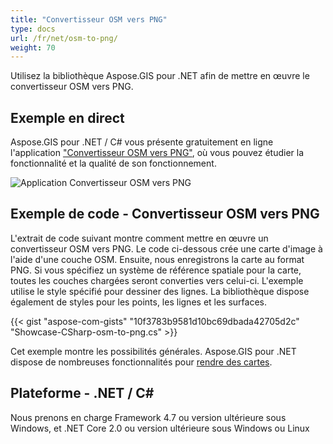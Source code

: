 ```yaml
---
title: "Convertisseur OSM vers PNG"
type: docs
url: /fr/net/osm-to-png/
weight: 70
---
```


Utilisez la bibliothèque Aspose.GIS pour .NET afin de mettre en œuvre le convertisseur OSM vers PNG.

## **Exemple en direct**

Aspose.GIS pour .NET / C# vous présente gratuitement en ligne l'application ["Convertisseur OSM vers PNG"](https://products.aspose.app/gis/viewer/osm-to-png), où vous pouvez étudier la fonctionnalité et la qualité de son fonctionnement.

![Application Convertisseur OSM vers PNG](viewer.png)

## **Exemple de code - Convertisseur OSM vers PNG**

L'extrait de code suivant montre comment mettre en œuvre un convertisseur OSM vers PNG. Le code ci-dessous crée une carte d'image à l'aide d'une couche OSM. Ensuite, nous enregistrons la carte au format PNG. Si vous spécifiez un système de référence spatiale pour la carte, toutes les couches chargées seront converties vers celui-ci.
L'exemple utilise le style spécifié pour dessiner des lignes. La bibliothèque dispose également de styles pour les points, les lignes et les surfaces.

{{< gist "aspose-com-gists" "10f3783b9581d10bc69dbada42705d2c" "Showcase-CSharp-osm-to-png.cs" >}}

Cet exemple montre les possibilités générales. Aspose.GIS pour .NET dispose de nombreuses fonctionnalités pour [rendre des cartes](https://docs.aspose.com/gis/net/map-rendering/).

## **Plateforme - .NET / C#**

Nous prenons en charge Framework 4.7 ou version ultérieure sous Windows, et .NET Core 2.0 ou version ultérieure sous Windows ou Linux
